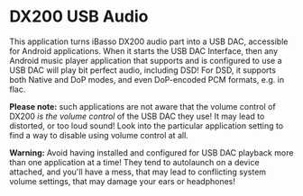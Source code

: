 # DX200 USB Audio
This application turns iBasso DX200 audio part into a USB DAC, accessible for Android applications. When it starts the USB DAC Interface, then any Android music player application that supports and is configured to use a USB DAC will play bit perfect audio, including DSD! For DSD, it supports both Native and DoP modes, and even DoP-encoded PCM formats, e.g. in flac.

**Please note:** such applications are not aware that the volume control of DX200 _is the volume control_ of the USB DAC they use! It may lead to distorted, or too loud sound! Look into the particular application setting to find a way to disable using volume control at all.

**Warning:** Avoid having installed and configured for USB DAC playback more than one application at a time! They tend to autolaunch on a device attached, and you\'ll have a mess, that may lead to conflicting system volume settings, that may damage your ears or headphones!

